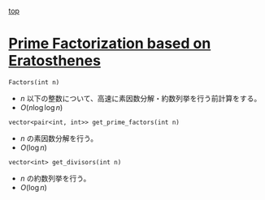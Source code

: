 [top](../README.md)

# [Prime Factorization based on Eratosthenes](./osak.hpp)

`Factors(int n)`
- $n$ 以下の整数について、高速に素因数分解・約数列挙を行う前計算をする。
- $O(n \log {\log{n}})$

`vector<pair<int, int>> get_prime_factors(int n)`
- $n$ の素因数分解を行う。
- $O(\log n)$

`vector<int> get_divisors(int n)`
- $n$ の約数列挙を行う。
- $O(\log n)$